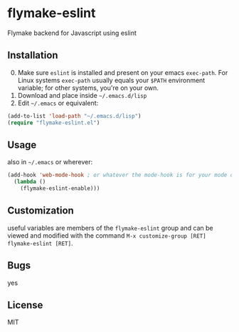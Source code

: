 # flymake-eslint
Flymake backend for Javascript using eslint

## Installation

0. Make sure `eslint` is installed and present on your emacs `exec-path`.  For Linux systems `exec-path` usually equals your `$PATH` environment variable; for other systems, you're on your own.
1. Download and place inside `~/.emacs.d/lisp`
2. Edit `~/.emacs` or equivalent:
```lisp
(add-to-list 'load-path "~/.emacs.d/lisp")
(require "flymake-eslint.el")
```

## Usage

also in `~/.emacs` or wherever:
```lisp
(add-hook 'web-mode-hook ; or whatever the mode-hook is for your mode of choice
  (lambda ()
    (flymake-eslint-enable)))
```
## Customization

useful variables are members of the `flymake-eslint` group and can be viewed and modified with the command `M-x customize-group [RET] flymake-eslint [RET]`.

## Bugs

yes

## License

MIT

